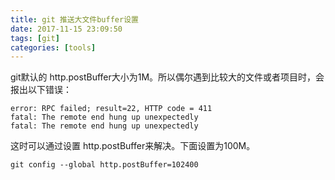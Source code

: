 ```yaml
---
title: git 推送大文件buffer设置
date: 2017-11-15 23:09:50
tags: [git]
categories: [tools]
---
```


git默认的 http.postBuffer大小为1M。所以偶尔遇到比较大的文件或者项目时，会报出以下错误：
```
error: RPC failed; result=22, HTTP code = 411
fatal: The remote end hung up unexpectedly
fatal: The remote end hung up unexpectedly
```

这时可以通过设置 http.postBuffer来解决。下面设置为100M。
```
git config --global http.postBuffer=102400
```